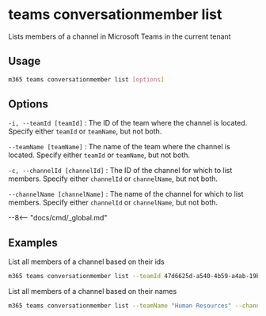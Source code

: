 # teams conversationmember list

Lists members of a channel in Microsoft Teams in the current tenant

## Usage

```sh
m365 teams conversationmember list [options]
```

## Options

`-i, --teamId [teamId]`
: The ID of the team where the channel is located. Specify either `teamId` or `teamName`, but not both.

`--teamName [teamName]`
: The name of the team where the channel is located. Specify either `teamId` or `teamName`, but not both.

`-c, --channelId [channelId]`
: The ID of the channel for which to list members. Specify either `channelId` or `channelName`, but not both.

`--channelName [channelName]`
: The name of the channel for which to list members. Specify either `channelId` or `channelName`, but not both.

--8<-- "docs/cmd/_global.md"

## Examples

List all members of a channel based on their ids

```sh
m365 teams conversationmember list --teamId 47d6625d-a540-4b59-a4ab-19b787e40593 --channelId 19:586a8b9e36c4479bbbd378e439a96df2@thread.skype
```

List all members of a channel based on their names

```sh
m365 teams conversationmember list --teamName "Human Resources" --channelName "Private Channel"
```
